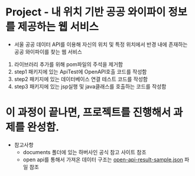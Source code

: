 

# Project - 내 위치 기반 공공 와이파이 정보를 제공하는 웹 서비스
  - 서울 공공 데이터 API를 이용해 자신의 위치 및 특정 위치에서 반경 내에 존재하는 공공 와이파이를 찾는 웹 서비스


1. 라이브러리 추가를 위해 pom파일의 주석을 제거함
2. step1 패키지에 있는 ApiTest에 OpenAPI호출 코드를 작성함
3. step2 패키지에 있는 데이터베이스 연결 테스트 코드를 작성함
4. step3 패키지에 있는 jsp실행 및 java클래스를 호출하는 코드를 작성함


# 이 과정이 끝나면, 프로젝트를 진행해서 과제를 완성함.


* 참고사항
  - documents 폴더에 있는 하버사인 공식 참고 사이트 참조
  - open api를 통해서 가져온 데이터 구조는 [open-api-result-sample.json](documents%2Fopen-api-result-sample.json) 파일 참조

